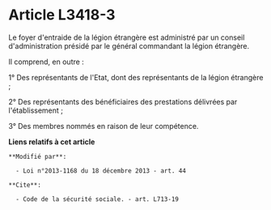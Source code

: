 # Article L3418-3

Le foyer d'entraide de la légion étrangère est administré par un conseil d'administration présidé par le général commandant
la légion étrangère. 

Il comprend, en outre : 

1° Des représentants de l'Etat, dont des représentants de la légion étrangère ; 

2° Des représentants des bénéficiaires des prestations délivrées par l'établissement ; 

3° Des membres nommés en raison de leur compétence.

**Liens relatifs à cet article**

	**Modifié par**:

	  - Loi n°2013-1168 du 18 décembre 2013 - art. 44

	**Cite**:

	  - Code de la sécurité sociale. - art. L713-19
